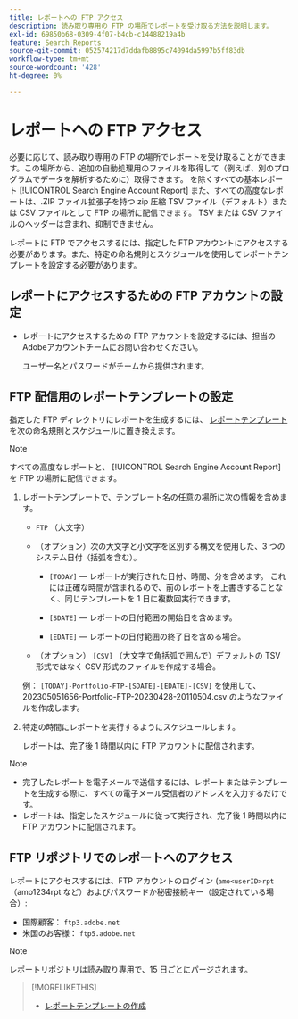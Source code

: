 ```yaml
---
title: レポートへの FTP アクセス
description: 読み取り専用の FTP の場所でレポートを受け取る方法を説明します。
exl-id: 69850b68-0309-4f07-b4cb-c14488219a4b
feature: Search Reports
source-git-commit: 052574217d7ddafb8895c74094da5997b5ff83db
workflow-type: tm+mt
source-wordcount: '428'
ht-degree: 0%

---
```


# レポートへの FTP アクセス

必要に応じて、読み取り専用の FTP の場所でレポートを受け取ることができます。この場所から、追加の自動処理用のファイルを取得して（例えば、別のプログラムでデータを解析するために）取得できます。 を除くすべての基本レポート [!UICONTROL Search Engine Account Report] また、すべての高度なレポートは、.ZIP ファイル拡張子を持つ zip 圧縮 TSV ファイル（デフォルト）または CSV ファイルとして FTP の場所に配信できます。 TSV または CSV ファイルのヘッダーは含まれ、抑制できません。

レポートに FTP でアクセスするには、指定した FTP アカウントにアクセスする必要があります。また、特定の命名規則とスケジュールを使用してレポートテンプレートを設定する必要があります。

## レポートにアクセスするための FTP アカウントの設定

* レポートにアクセスするための FTP アカウントを設定するには、担当のAdobeアカウントチームにお問い合わせください。

  ユーザー名とパスワードがチームから提供されます。

## FTP 配信用のレポートテンプレートの設定

指定した FTP ディレクトリにレポートを生成するには、 [レポートテンプレート](templates/template-create.md) を次の命名規則とスケジュールに置き換えます。

>[!NOTE]
>
>すべての高度なレポートと、 [!UICONTROL Search Engine Account Report] を FTP の場所に配信できます。

1. レポートテンプレートで、テンプレート名の任意の場所に次の情報を含めます。

   * `FTP` （大文字）

   * （オプション）次の大文字と小文字を区別する構文を使用した、3 つのシステム日付（括弧を含む）。

      * `[TODAY]`  — レポートが実行された日付、時間、分を含めます。 これには正確な時間が含まれるので、前のレポートを上書きすることなく、同じテンプレートを 1 日に複数回実行できます。

      * `[SDATE]`  — レポートの日付範囲の開始日を含めます。

      * `[EDATE]`  — レポートの日付範囲の終了日を含める場合。

   * （オプション） `[CSV]` （大文字で角括弧で囲んで）デフォルトの TSV 形式ではなく CSV 形式のファイルを作成する場合。

   例： `[TODAY]-Portfolio-FTP-[SDATE]-[EDATE]-[CSV]` を使用して、202305051656-Portfolio-FTP-20230428-20110504.csv のようなファイルを作成します。

1. 特定の時間にレポートを実行するようにスケジュールします。

   レポートは、完了後 1 時間以内に FTP アカウントに配信されます。

>[!NOTE]
>
>* 完了したレポートを電子メールで送信するには、レポートまたはテンプレートを生成する際に、すべての電子メール受信者のアドレスを入力するだけです。
>* レポートは、指定したスケジュールに従って実行され、完了後 1 時間以内に FTP アカウントに配信されます。

## FTP リポジトリでのレポートへのアクセス

レポートにアクセスするには、FTP アカウントのログイン (`amo<userID>rpt`（amo1234rpt など）およびパスワードか秘密接続キー（設定されている場合）:

* 国際顧客： `ftp3.adobe.net`
* 米国のお客様： `ftp5.adobe.net`

>[!NOTE]
>
>レポートリポジトリは読み取り専用で、15 日ごとにパージされます。


>[!MORELIKETHIS]
>
>* [レポートテンプレートの作成](/help/search-social-commerce/reports/automation/templates/template-create.md)
